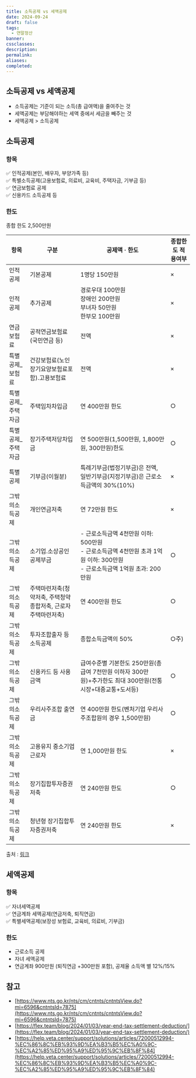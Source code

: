 ```yaml
---
title: 소득공제 vs 세액공제
date: 2024-09-24
draft: false
tags:
  - 연말정산
banner: 
cssclasses: 
description: 
permalink: 
aliases: 
completed:
---
```

## 소득공제 vs 세액공제
- 소득공제는 기준이 되는 소득(총 급여액)을 줄여주는 것
- 세액공제는 부담해야하는 세액 중에서 세금을 빼주는 것
- 세액공제 > 소득공제

## 소득공제
### 항목
✅ 인적공제(본인, 배우자, 부양가족 등)  
✅ 특별소득공제(고용보험료, 의료비, 교육비, 주택자금, 기부금 등)  
✅ 연금보험료 공제  
✅ 신용카드 소득공제 등

### 한도
종합 한도 2,500만원

|항목|구분|공제액 · 한도|종합한도 적용여부|
|---|---|---|---|
|인적공제|기본공제|1명당 150만원|×|
|인적공제|추가공제|경로우대 100만원  <br>장애인 200만원  <br>부녀자 50만원  <br>한부모 100만원|×|
|연금보험료|공적연금보험료  <br>(국민연금 등)|전액|×|
|특별공제_보험료|건강보험료(노인장기요양보험료포함)․고용보험료|전액|×|
|특별공제_주택자금|주택임차차입금|연 400만원 한도|○|
|특별공제_주택자금|장기주택저당차입금|연 500만원(1,500만원, 1,800만원, 300만원)한도|○|
|특별공제|기부금(이월분)|특례기부금(법정기부금)은 전액,   <br>일반기부금(지정기부금)은 근로소득금액의 30%(10%)|×|
|그밖의소득공제|개인연금저축|연 72만원 한도|×|
|그밖의소득공제|소기업․소상공인 공제부금|- 근로소득금액 4천만원 이하: 500만원<br>- 근로소득금액 4천만원 초과 1억원 이하: 300만원<br>- 근로소득금액 1억원 초과: 200만원|○|
|그밖의소득공제|주택마련저축(청약저축, 주택청약종합저축, 근로자주택마련저축)|연 400만원 한도|○|
|그밖의소득공제|투자조합출자 등 소득공제|종합소득금액의 50%|○주)|
|그밖의소득공제|신용카드 등 사용금액|급여수준별 기본한도 250만원(총급여 7천만원 이하자 300만원)+추가한도 최대 300만원(전통시장+대중교통+도서등)|○|
|그밖의소득공제|우리사주조합 출연금|연 400만원 한도(벤처기업 우리사주조합원의 경우 1,500만원)|○|
|그밖의소득공제|고용유지 중소기업 근로자|연 1,000만원 한도|×|
|그밖의소득공제|장기집합투자증권저축|연 240만원 한도|○|
|그밖의소득공제|청년형 장기집합투자증권저축|연 240만원 한도|×|
출처 : [링크](https://help.yeta.center/support/solutions/articles/72000512994-%EC%86%8C%EB%93%9D%EA%B3%B5%EC%A0%9C-%EC%A2%85%ED%95%A9%ED%95%9C%EB%8F%84)

## 세액공제
### 항목
✅ 자녀세액공제  
✅ 연금계좌 세액공제(연금저축, 퇴직연금)  
✅ 특별세액공제(보장성 보험료, 교육비, 의료비, 기부금)

### 한도
- 근로소득 공제
- 자녀 세액공제
- 연금계좌 900만원 (퇴직연금 +300만원 포함), 공제율 소득액 별 12%/15%


## 참고
- [https://www.nts.go.kr/nts/cm/cntnts/cntntsView.do?mi=6596&cntntsId=7875](https://www.nts.go.kr/nts/cm/cntnts/cntntsView.do?mi=6596&cntntsId=7875)
- [https://flex.team/blog/2024/01/03/year-end-tax-settlement-deduction/](https://flex.team/blog/2024/01/03/year-end-tax-settlement-deduction/)
- [https://help.yeta.center/support/solutions/articles/72000512994-%EC%86%8C%EB%93%9D%EA%B3%B5%EC%A0%9C-%EC%A2%85%ED%95%A9%ED%95%9C%EB%8F%84](https://help.yeta.center/support/solutions/articles/72000512994-%EC%86%8C%EB%93%9D%EA%B3%B5%EC%A0%9C-%EC%A2%85%ED%95%A9%ED%95%9C%EB%8F%84)